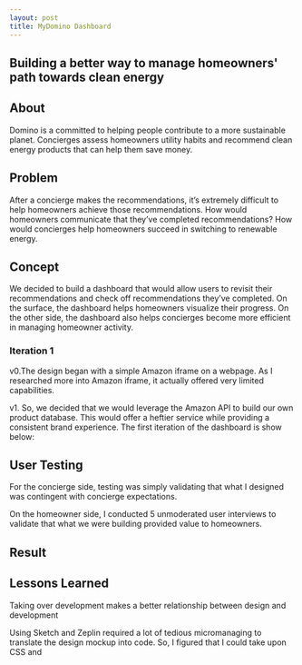 ```yaml
---
layout: post
title: MyDomino Dashboard
---
```


## Building a better way to manage homeowners' path towards clean energy

## About
Domino is a committed to helping people contribute to a more sustainable planet.
Concierges assess homeowners utility habits and recommend clean energy products that can help them save money.

## Problem

After a concierge makes the recommendations, it’s extremely difficult to help homeowners achieve those recommendations. How would homeowners communicate that they’ve completed recommendations? How would concierges help homeowners succeed in switching to renewable energy.

## Concept

We decided to build a dashboard that would allow users to revisit their recommendations and check off recommendations they’ve completed. On the surface, the dashboard helps homeowners visualize their progress. On the other side, the dashboard also helps concierges become more efficient in managing homeowner activity.


### Iteration 1

v0.The design began with a simple Amazon iframe on a webpage. As I researched more into Amazon iframe, it actually offered very limited capabilities.

v1. So, we decided that we would leverage the Amazon API to build our own product database. This would offer a heftier service while providing a consistent brand experience. The first iteration of the dashboard is show below:

## User Testing

For the concierge side, testing was simply validating that what I designed was contingent with concierge expectations.

On the homeowner side, I conducted 5 unmoderated user interviews to validate that what we were building provided value to homeowners.

## Result

## Lessons Learned

Taking over development makes a better relationship between design and development

Using Sketch and Zeplin required a lot of tedious micromanaging to translate the design mockup into code. So, I figured that I could take upon CSS and  
